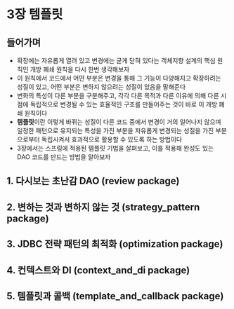 # 3장 템플릿

## 들어가며

- 확장에는 자유롭게 열려 있고 변경에는 굳게 닫혀 있다는 객체지향 설계의 핵심 원칙인 개방 폐쇄 원칙을 다시 한번 생각해보자
- 이 원칙에서 코드에서 어떤 부분은 변경을 통해 그 기능이 다양해지고 확장하려는 성질이 있고, 어떤 부분은 변하지 않으려는 성질이 있음을 말해준다
- 변화의 특성이 다른 부분을 구분해주고, 각각 다른 목적과 다른 이유에 의해 다른 시점에 독립적으로 변경될 수 있는 효율적인 구조를 만들어주는 것이 바로 이 개방 폐쇄 원칙이다
- <b>템플릿</b>이란 이렇게 바뀌는 성질이 다른 코드 중에서 변경이 거의 일어나지 않으며 일정한 패턴으로 유지되는 특성을 가진 부분을 자유롭게 변경되는 성질을 가진 부분으로부터 독립시켜서 효과적으로 활용할 수
  있도록 하는 방법이다
- 3장에서는 스프링에 적용된 템플릿 기법을 살펴보고, 이를 적용해 완성도 있는 DAO 코드를 만드는 방법을 알아보자

## 1. 다시보는 초난감 DAO (review package)

## 2. 변하는 것과 변하지 않는 것 (strategy_pattern package)

## 3. JDBC 전략 패턴의 최적화 (optimization package)

## 4. 컨텍스트와 DI (context_and_di package)

## 5. 템플릿과 콜백 (template_and_callback package)